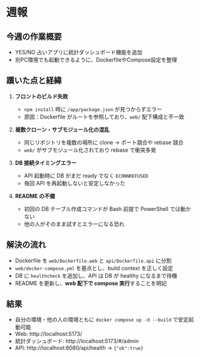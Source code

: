 # 週報

## 今週の作業概要
- YES/NO 占いアプリに統計ダッシュボード機能を追加  
- 別PC環境でも起動できるように、DockerfileやCompose設定を整理

## 躓いた点と経緯
1. **フロントのビルド失敗**
   - `npm install` 時に `/app/package.json` が見つからずエラー  
   - 原因：Dockerfile がルートを参照しており、`web/` 配下構成と不一致

2. **複数クローン・サブモジュール化の混乱**
   - 同じリポジトリを複数の場所に clone → ポート競合や rebase 競合  
   - `web/` がサブモジュール化されており rebase で衝突多発

3. **DB 接続タイミングエラー**
   - API 起動時に DB がまだ ready でなく `ECONNREFUSED`  
   - 毎回 API を再起動しないと安定しなかった

4. **README の不備**
   - 初回の DB テーブル作成コマンドが Bash 前提で PowerShell では動かない  
   - 他の人がそのまま試すとエラーになる恐れ

## 解決の流れ
- Dockerfile を `web/Dockerfile.web` と `api/Dockerfile.api` に分割  
- `web/docker-compose.yml` を基点とし、build context を正しく設定  
- DB に `healthcheck` を追加し、API は DB が healthy になるまで待機  
- README を更新し、**web 配下で compose 実行**することを明記  

## 結果
- 自分の環境・他の人の環境ともに `docker compose up -d --build` で安定起動可能  
- Web: http://localhost:5173/  
- 統計ダッシュボード: http://localhost:5173/#/admin  
- API: http://localhost:8080/api/health → `{"ok":true}`  

